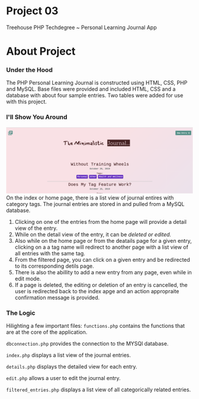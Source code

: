# Project 03
 Treehouse PHP Techdegree ~ Personal Learning Journal App

# About Project
### Under the Hood
The PHP Personal Learning Journal is constructed using HTML, CSS, PHP and MySQL. Base files were provided and included HTML, CSS and a database with about four sample entries. Two tables were added for use with this project.


### I'll Show You Around
![screenshot of the home page](img/screenshot.png)
On the index or home page, there is a list view of journal entires with category tags. The journal entries are stored in and pulled from a MySQL database. 
1. Clicking on one of the entries from the home page will provide a detail view of the entry. 
2. While on the detail view of the entry, it can be *deleted or edited.*
3. Also while on the home page or from the deatails page for a given entry, clicking on a a tag name will redirect to another page with a list view of all entries with the same tag. 
4. From the filtered page, you can click on a given entry and be redirected to its corresponding detils page.
5. There is also the abillity to add a new entry from any page, even while in edit mode.
6. If a page is deleted, the editing or deletion of an entry is cancelled, the user is redirected back to the index apge and an action appropraite confirmation message is provided. 


### The Logic
Hilighting a few important files:
```functions.php``` contains the functions that are at the core of the application.

```dbconnection.php``` provides the connection to the MYSQl database.

```index.php``` displays a list view of the journal entries.

```details.php``` displays the detailed view for each entry.

```edit.php``` allows a user to edit the journal entry.

```filtered_entries.php``` displays a list view of all categorically related entries.